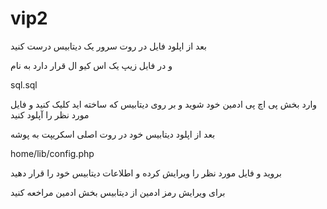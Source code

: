 # vip2

بعد از اپلود فایل در روت سرور یک دیتابیس درست کنید

و در فایل زیپ یک اس کیو ال قرار دارد به نام

sql.sql

وارد بخش پی اچ پی ادمین خود شوید و بر روی دیتابیس که ساخته اید کلیک کنید و فایل مورد نظر را آپلود کنید

بعد از اپلود دیتابیس خود در روت اصلی اسکریپت به پوشه

home/lib/config.php

بروید و فایل مورد نظر را ویرایش کرده و اطلاعات دیتابیس خود را قرار دهید

برای ویرایش رمز ادمین از دیتابیس بخش ادمین مراخعه کنید



